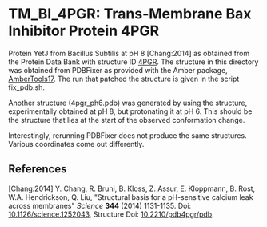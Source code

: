 # TM_BI_4PGR: Trans-Membrane Bax Inhibitor Protein 4PGR

Protein YetJ from Bacillus Subtilis at pH 8 [Chang:2014] as obtained from the
Protein Data Bank with structure ID [4PGR](http://www.rcsb.org/pdb/explore/explore.do?structureId=4pgr).
The structure in this directory was obtained from PDBFixer as provided with
the Amber package, [AmberTools17](http://ambermd.org/). The run that
patched the structure is given in the script fix_pdb.sh.

Another structure (4pgr_ph6.pdb) was generated by using the structure,
experimentally obtained at pH 8, but protonating it at pH 6. This should be
the structure that lies at the start of the observed conformation change.

Interestingly, rerunning PDBFixer does not produce the same structures. Various
coordinates come out differently.

## References

[Chang:2014] Y. Chang, R. Bruni, B. Kloss, Z. Assur, E. Kloppmann, B. Rost,
W.A. Hendrickson, Q. Liu, "Structural basis for a pH-sensitive calcium leak
across membranes" _Science_ **344** (2014) 1131-1135. 
Doi: [10.1126/science.1252043](https://dx.doi.org/10.1126/science.1252043),
Structure Doi: [10.2210/pdb4pgr/pdb](https://dx.doi.org/10.2210/pdb4pgr/pdb).
